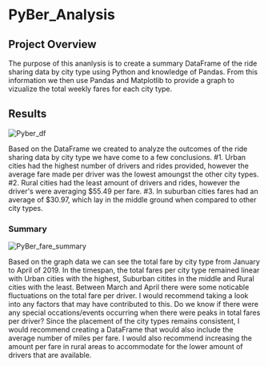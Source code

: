 # PyBer_Analysis
## Project Overview
The purpose of this ananlysis is to create a summary DataFrame of the ride sharing data by city type using Python and knowledge of Pandas.  From this information we then use Pandas and Matplotlib to provide a graph to vizualize the total weekly fares for each city type. 
## Results 

![Pyber_df](https://user-images.githubusercontent.com/103154070/167339971-58a48d1a-f001-4774-a4ae-3bdb36864266.png)

Based on the DataFrame we created to analyze the outcomes of the ride sharing data by city type we have come to a few conclusions.
#1. Urban cities had the highest number of drivers and rides provided, however the average fare made per driver was the lowest amoungst the other city types.
#2. Rural cities had the least amount of drivers and rides, however the driver's were averaging $55.49 per fare.
#3. In suburban cities fares had an average of $30.97, which lay in the middle ground when compared to other city types.
### Summary

![PyBer_fare_summary](https://user-images.githubusercontent.com/103154070/167339989-aa4a4ea7-2fee-478f-a9f1-73321dcd60f0.png)

Based on the graph data we can see the total fare by city type from January to April of 2019. In the timespan, the total fares per city type remained linear with Urban cities with the highest, Suburban citites in the middle and Rural cities with the least.  Between March and April there were some noticable fluctuations on the total fare per driver.  I would recommend taking a look into any factors that may have contributed to this.  Do we know if there were any special occations/events occurring when there were peaks in total fares per driver? Since the placement of the city types remains consistent, I would recommend creating a DataFrame that would also include the average number of miles per fare.  I would also recommend increasing the amount per fare in rural areas to accommodate for the lower amount of drivers that are available. 
